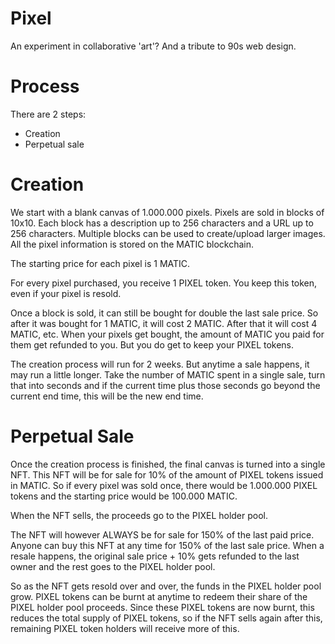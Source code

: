 # Pixel
An experiment in collaborative 'art'? And a tribute to 90s web design.

# Process
There are 2 steps:
- Creation
- Perpetual sale

# Creation
We start with a blank canvas of 1.000.000 pixels. Pixels are sold in blocks of 10x10. Each block has a description up to 256 characters and a URL up to 256 characters. Multiple blocks can be used to create/upload larger images. All the pixel information is stored on the MATIC blockchain.

The starting price for each pixel is 1 MATIC.

For every pixel purchased, you receive 1 PIXEL token. You keep this token, even if your pixel is resold.

Once a block is sold, it can still be bought for double the last sale price. So after it was bought for 1 MATIC, it will cost 2 MATIC. After that it will cost 4 MATIC, etc. When your pixels get bought, the amount of MATIC you paid for them get refunded to you. But you do get to keep your PIXEL tokens.

The creation process will run for 2 weeks. But anytime a sale happens, it may run a little longer. Take the number of MATIC spent in a single sale, turn that into seconds and if the current time plus those seconds go beyond the current end time, this will be the new end time.

# Perpetual Sale
Once the creation process is finished, the final canvas is turned into a single NFT. This NFT will be for sale for 10% of the amount of PIXEL tokens issued in MATIC. So if every pixel was sold once, there would be 1.000.000 PIXEL tokens and the starting price would be 100.000 MATIC.

When the NFT sells, the proceeds go to the PIXEL holder pool.

The NFT will however ALWAYS be for sale for 150% of the last paid price. Anyone can buy this NFT at any time for 150% of the last sale price. When a resale happens, the original sale price + 10% gets refunded to the last owner and the rest goes to the PIXEL holder pool.

So as the NFT gets resold over and over, the funds in the PIXEL holder pool grow. PIXEL tokens can be burnt at anytime to redeem their share of the PIXEL holder pool proceeds. Since these PIXEL tokens are now burnt, this reduces the total supply of PIXEL tokens, so if the NFT sells again after this, remaining PIXEL token holders will receive more of this.
